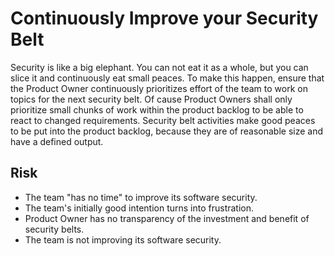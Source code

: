 # Continuously Improve your Security Belt

Security is like a big elephant. You can not eat it as a whole, but you can slice it and continuously eat small peaces. To make this happen, ensure that the Product Owner continuously prioritizes effort of the team to work on topics for the next security belt. Of cause Product Owners shall only prioritize small chunks of work within the product backlog to be able to react to changed requirements. Security belt activities make good peaces to be put into the product backlog, because they are of reasonable size and have a defined output.

## Risk

- The team "has no time" to improve its software security.
- The team's initially good intention turns into frustration.
- Product Owner has no transparency of the investment and benefit of security belts.
- The team is not improving its software security.
